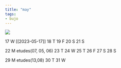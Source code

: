 ```yaml
---
title: "may"
tags: 
- bujo
---
```


![](https://i.imgur.com/N8S8mAZ.png)

17 W [[2023-05-17]]
18 T
19 F
20 S
21 S 

22 M			etudes(07, 05, 06)
23 T
24 W
25 T
26 F
27 S
28 S

29 M	etudes(13,08)
30 T
31 W